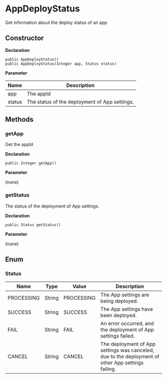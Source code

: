 # AppDeployStatus

Get information about the deploy status of an app

## Constructor

**Declaration**
```
public AppDeployStatus()
public AppDeployStatus(Integer app, Status status)
```

**Parameter**

| Name| Description |
| --- | --- |
| app | The appId
| status | The status of the deployment of App settings.

## Methods

### getApp

Get the appId

**Declaration**
```
public Integer getApp()
```

**Parameter**

(none)

### getStatus

The status of the deployment of App settings.

**Declaration**
```
public Status getStatus()
```

**Parameter**

(none)

## Enum

### Status

| Name | Type | Value | Description |
| --- | --- | --- | --- |
| PROCESSING | String | PROCESSING | The App settings are being deployed.
| SUCCESS | String | SUCCESS | The App settings have been deployed.
| FAIL | String | FAIL | An error occurred, and the deployment of App settings failed.
| CANCEL | String | CANCEL | The deployment of App settings was canceled, due to the deployment of other App settings failing.